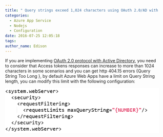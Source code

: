 ```yaml
---
title: " Query strings exceed 1,024 characters using OAuth 2.0/AD with Node.js Azure Web Apps"
categories:
  - Azure App Service 
  - Nodejs
  - Configuration
date: 2016-07-25 12:05:18
tags:
author_name: Edison
---
```


If you are implementing [OAuth 2.0 protocol with Active Directory](https://azure.microsoft.com/en-us/documentation/articles/active-directory-v2-protocols-oauth-code/), you need to consider that Access tokens responses can increase to more than 1024 characters in some scenarios and you can get http 404.15 errors {Query String Too Long }, by default Azure Web Apps have a limit on Query String length, you can modify this limit with the following configuration: 


[![querystring](/media/2016/07/querystring.png)](/media/2016/07/querystring.png)